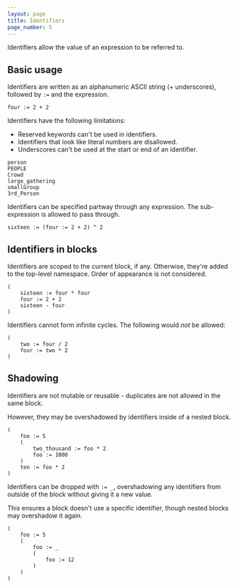 ```yaml
---
layout: page
title: Identifiers
page_number: 5
---
```


Identifiers allow the value of an expression to be referred to.

## Basic usage

Identifiers are written as an alphanumeric ASCII string (+ underscores),
followed by `:=` and the expression.

```
four := 2 + 2
```

Identifiers have the following limitations:

- Reserved keywords can't be used in identifiers.
- Identifiers that look like literal numbers are disallowed.
- Underscores can't be used at the start or end of an identifier.

```
person
PEOPLE
Crowd
large_gathering
smallGroup
3rd_Person
```

Identifiers can be specified partway through any expression. The sub-expression
is allowed to pass through.

```
sixteen := (four := 2 + 2) ^ 2
```

## Identifiers in blocks

Identifiers are scoped to the current block, if any. Otherwise, they're added
to the top-level namespace. Order of appearance is not considered.

```
(
	sixteen := four * four
	four := 2 + 2
	sixteen - four
)
```

Identifiers cannot form infinite cycles. The following would *not* be allowed:

```
(
	two := four / 2
	four := two * 2
)
```

## Shadowing

Identifiers are not mutable or reusable - duplicates are not allowed in the same
block.

However, they may be overshadowed by identifiers inside of a nested block.

```
(
	foo := 5
	(
		two_thousand := foo * 2
		foo := 1000
	)
	ten := foo * 2
)
```

Identifiers can be dropped with `:= _`, overshadowing any identifiers from
outside of the block without giving it a new value.

This ensures a block doesn't use a specific identifier, though nested blocks
may overshadow it again.

```
(
	foo := 5
	(
		foo := _
		(
			foo := 12
		)
	)
)
```